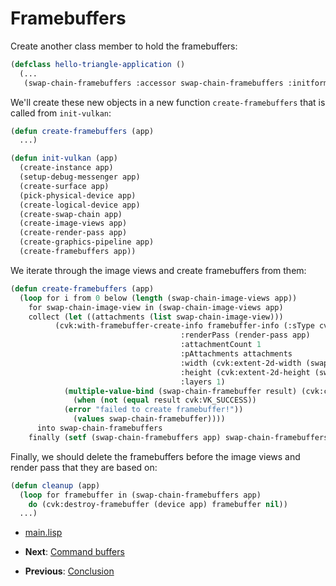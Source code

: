 
# Framebuffers

Create another class member to hold the framebuffers:

```lisp
(defclass hello-triangle-application ()
  (...
   (swap-chain-framebuffers :accessor swap-chain-framebuffers :initform nil)))
```

We'll create these new objects in a new function `create-framebuffers` that is called from `init-vulkan`:

```lisp
(defun create-framebuffers (app)
  ...)

(defun init-vulkan (app)
  (create-instance app)
  (setup-debug-messenger app)
  (create-surface app)
  (pick-physical-device app)
  (create-logical-device app)
  (create-swap-chain app)
  (create-image-views app)
  (create-render-pass app)
  (create-graphics-pipeline app)
  (create-framebuffers app))
```

We iterate through the image views and create framebuffers from them:

```lisp
(defun create-framebuffers (app)
  (loop for i from 0 below (length (swap-chain-image-views app))
	for swap-chain-image-view in (swap-chain-image-views app)
	collect (let ((attachments (list swap-chain-image-view)))
		  (cvk:with-framebuffer-create-info framebuffer-info (:sType cvk:VK_STRUCTURE_TYPE_FRAMEBUFFER_CREATE_INFO
								      :renderPass (render-pass app)
								      :attachmentCount 1
								      :pAttachments attachments
								      :width (cvk:extent-2d-width (swap-chain-extent app))
								      :height (cvk:extent-2d-height (swap-chain-extent app))
								      :layers 1)
		    (multiple-value-bind (swap-chain-framebuffer result) (cvk:create-framebuffer (device app) framebuffer-info nil)
		      (when (not (equal result cvk:VK_SUCCESS))
			(error "failed to create framebuffer!"))
		      (values swap-chain-framebuffer))))
	  into swap-chain-framebuffers
	finally (setf (swap-chain-framebuffers app) swap-chain-framebuffers)))
```

Finally, we should delete the framebuffers before the image views and render pass that they are based on:

```lisp
(defun cleanup (app)
  (loop for framebuffer in (swap-chain-framebuffers app)
	do (cvk:destroy-framebuffer (device app) framebuffer nil))
  ...)
```

* [main.lisp](https://github.com/Hectarea1996/common-vulkan-guide/blob/main/code-guide/framebuffers.lisp)

* **Next**: [Command buffers](https://hectarea1996.github.io/common-vulkan/guide/command-buffers.html)
* **Previous**: [Conclusion](https://hectarea1996.github.io/common-vulkan/guide/conclusion.html)
